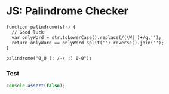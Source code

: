 # JS: Palindrome Checker

```
function palindrome(str) {
  // Good luck!
  var onlyWord = str.toLowerCase().replace(/(\W|_)+/g,'');
  return onlyWord == onlyWord.split('').reverse().join('');
}

palindrome("0_0 (: /-\ :) 0-0");

```

### Test
```js
console.assert(false);
```